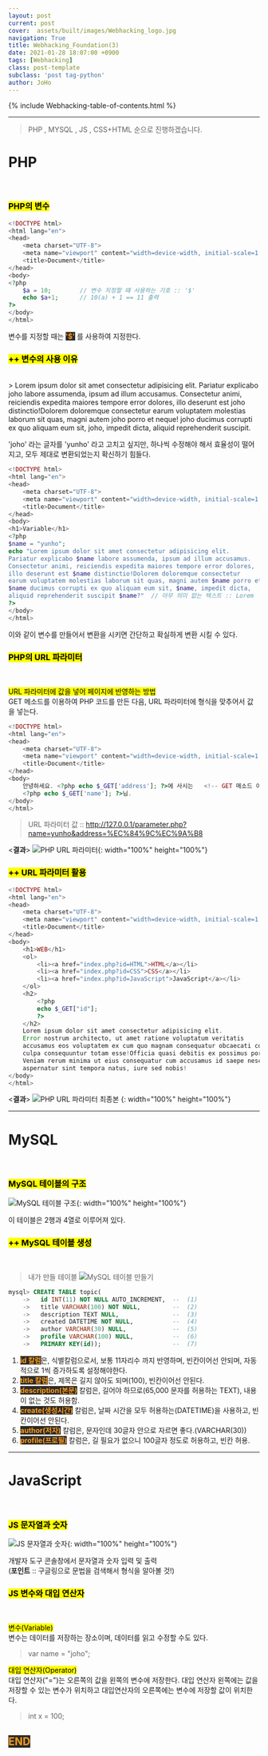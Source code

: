 ```yaml
---
layout: post
current: post
cover:  assets/built/images/Webhacking_logo.jpg
navigation: True
title: Webhacking_Foundation(3)
date: 2021-01-28 18:07:00 +0900
tags: [Webhacking]
class: post-template
subclass: 'post tag-python'
author: JoHo
---
```


{% include Webhacking-table-of-contents.html %}

---

> PHP , MYSQL , JS , CSS+HTML 순으로 진행하겠습니다.

<i class="fa fa-hand-o-right" style="color:#008080"></i> PHP  
===  

<br>

### <mark>PHP의 변수</mark>

```php
<!DOCTYPE html>
<html lang="en">
<head>
    <meta charset="UTF-8">
    <meta name="viewport" content="width=device-width, initial-scale=1.0">
    <title>Document</title>
</head>
<body>
<?php
    $a = 10;        // 변수 지정할 떄 사용하는 기호 :: '$'
    echo $a+1;      // 10(a) + 1 == 11 출력
?>
</body>
</html>
```

<i class="fa fa-chevron-circle-right" style="color:black"></i> 변수를 지정할 때는 <span style="color:#ff9b15; background-color:#2b2b2b; font-weight:bold;"> '$'</span> 를 사용하여 지정한다.  

### <mark>++ 변수의 사용 이유</mark>  

<br>
> Lorem ipsum dolor sit amet consectetur adipisicing elit.
Pariatur explicabo joho labore assumenda, ipsum ad illum accusamus. 
Consectetur animi, reiciendis expedita maiores tempore error dolores, 
illo deserunt est joho distinctio!Dolorem doloremque consectetur 
earum voluptatem molestias laborum sit quas, magni autem joho porro et neque! 
joho ducimus corrupti ex quo aliquam eum sit, joho, impedit dicta, 
aliquid reprehenderit suscipit.

<i class="fa fa-chevron-circle-right" style="color:black"></i>
'joho' 라는 글자를 'yunho' 라고 고치고 싶지만, 하나씩 수정해야 해서 효율성이 떨어지고, 
모두 제대로 변환되었는지 확신하기 힘들다.  

```php
<!DOCTYPE html>
<html lang="en">
<head>
    <meta charset="UTF-8">
    <meta name="viewport" content="width=device-width, initial-scale=1.0">
    <title>Document</title>
</head>
<body>
<h1>Variable</h1>
<?php
$name = "yunho";
echo "Lorem ipsum dolor sit amet consectetur adipisicing elit.
Pariatur explicabo $name labore assumenda, ipsum ad illum accusamus. 
Consectetur animi, reiciendis expedita maiores tempore error dolores, 
illo deserunt est $name distinctio!Dolorem doloremque consectetur 
earum voluptatem molestias laborum sit quas, magni autem $name porro et neque! 
$name ducimus corrupti ex quo aliquam eum sit, $name, impedit dicta, 
aliquid reprehenderit suscipit $name?"  // 아무 의미 없는 텍스트 :: Lorem 
?>
</body>
</html>
```

<i class="fa fa-chevron-circle-right" style="color:black"></i>
이와 같이 변수를 만들어서 변환을 시키면 간단하고 확실하게 변환 시킬 수 있다.  

### <mark>PHP의 URL 파라미터</mark>

<br>

<i class="fa fa-search" style="color:#01077c"></i> 
<mark>URL 파라미터에 값을 넣어 페이지에 반영하는 방법</mark>  
<i class="fa fa-envelope-o" style="color:red"></i> 
GET 메소드를 이용하여 PHP 코드를 만든 다음, URL 파라미터에 형식을 맞추어서 값을 넣는다.  

```php
<!DOCTYPE html>
<html lang="en">
<head>
    <meta charset="UTF-8">
    <meta name="viewport" content="width=device-width, initial-scale=1.0">
    <title>Document</title>
</head>
<body>
    안녕하세요. <?php echo $_GET['address']; ?>에 사시는   <!-- GET 메소드 이용 -->
    <?php echo $_GET['name']; ?>님.  
</body>
</html>
```

> URL 파라미터 값 :: http://127.0.0.1/parameter.php?name=yunho&address=%EC%84%9C%EC%9A%B8

<i class="fa fa-hand-o-right" style="color:#008080"></i>  <**결과**>
![PHP URL 파라미터](https://user-images.githubusercontent.com/76092057/106120927-50008000-619a-11eb-91b3-6a1cf77cf1f6.PNG){: width="100%" height="100%"}

### <mark>++ URL 파라미터 활용</mark>  

```php
<!DOCTYPE html>
<html lang="en">
<head>
    <meta charset="UTF-8">
    <meta name="viewport" content="width=device-width, initial-scale=1.0">
    <title>Document</title>
</head>
<body>
    <h1>WEB</h1>
    <ol>
        <li><a href="index.php?id=HTML">HTML</a></li>
        <li><a href="index.php?id=CSS">CSS</a></li>
        <li><a href="index.php?id=JavaScript">JavaScript</a></li>
    </ol>
    <h2>
        <?php
        echo $_GET["id"];
        ?>
    </h2>
    Lorem ipsum dolor sit amet consectetur adipisicing elit. 
    Error nostrum architecto, ut amet ratione voluptatum veritatis 
    accusamus eos voluptatem ex cum quo magnam consequatur obcaecati corporis 
    culpa consequuntur totam esse!Officia quasi debitis ex possimus porro tempora qui harum nisi. 
    Veniam rerum minima ut eius consequatur cum accusamus id saepe nesciunt tempore sequi, 
    aspernatur sint tempora natus, iure sed nobis!
</body>
</html>
```

<i class="fa fa-hand-o-right" style="color:#008080"></i>  <**결과**>
![PHP URL 파라미터 최종본](https://user-images.githubusercontent.com/76092057/106130362-96f37300-61a4-11eb-9125-d1459a94ee90.PNG)
{: width="100%" height="100%"}

---

<i class="fa fa-hand-o-right" style="color:#008080"></i> MySQL  
===  

<br>

### <mark>MySQL 테이블의 구조</mark>

![MySQL 테이블 구조](https://user-images.githubusercontent.com/76092057/106236468-49c4df00-6240-11eb-9500-89627b098901.PNG){: width="100%" height="100%"}

<i class="fa fa-chevron-circle-right" style="color:black"></i>
이 테이블은 2행과 4열로 이루어져 있다.

### <mark>++ MySQL 테이블 생성</mark>  

<br>

> 내가 만들 테이블
![MySQL 테이블 만들기](https://user-images.githubusercontent.com/76092057/106237891-1e8fbf00-6243-11eb-87f7-4986f4ce1ec9.PNG)

```SQL
mysql> CREATE TABLE topic(
    ->   id INT(11) NOT NULL AUTO_INCREMENT,  --  (1)
    ->   title VARCHAR(100) NOT NULL,         --  (2)
    ->   description TEXT NULL,               --  (3)
    ->   created DATETIME NOT NULL,           --  (4)
    ->   author VARCHAR(30) NULL,             --  (5)
    ->   profile VARCHAR(100) NULL,           --  (6)
    ->   PRIMARY KEY(id));                    --  (7)
```

1. <span style="color:#ff9b15; background-color:#2b2b2b; font-weight:bold;"> id 칼럼</span>은, 식별칼럼으로서, 보통 11자리수 까지 반영하며, 빈칸이어선 안되며, 자동적으로 1씩 증가하도록 설정해야한다.
2. <span style="color:#ff9b15; background-color:#2b2b2b; font-weight:bold;"> title 칼럼</span>은, 제목은 길지 않아도 되며(100), 빈칸이어선 안된다.
3. <span style="color:#ff9b15; background-color:#2b2b2b; font-weight:bold;"> description(본문)</span> 칼럼은, 길어야 하므로(65,000 문자를 허용하는 TEXT), 내용이 없는 것도 허용함.
4. <span style="color:#ff9b15; background-color:#2b2b2b; font-weight:bold;"> create(생성시간)</span> 칼럼은, 날짜 시간을 모두 허용하는(DATETIME)을 사용하고, 빈칸이어선 안된다.
5. <span style="color:#ff9b15; background-color:#2b2b2b; font-weight:bold;"> author(저자)</span> 칼럼은, 문자인데 30글자 안으로 자르면 좋다.(VARCHAR(30))
6. <span style="color:#ff9b15; background-color:#2b2b2b; font-weight:bold;"> profile(프로필)</span> 칼럼은, 길 필요가 없으니 100글자 정도로 허용하고, 빈칸 허용.

---

<i class="fa fa-hand-o-right" style="color:#008080"></i> JavaScript 
===  

<br>

### <mark>JS 문자열과 숫자</mark>

![JS 문자열과 숫자](https://user-images.githubusercontent.com/76092057/106241608-af699900-6249-11eb-9d06-f9aeab22620f.PNG){: width="100%" height="100%"}

<i class="fa fa-chevron-circle-right" style="color:black"></i>
개발자 도구 콘솔창에서 문자열과 숫자 입력 및 출력<br>(**포인트** :: 구글링으로 문법을 검색해서 형식을 알아볼 것!)

### <mark>JS 변수와 대입 연산자</mark>  

<br>

<i class="fa fa-search" style="color:#01077c"></i> 
<mark>변수(Variable)</mark>   
<i class="fa fa-envelope-o" style="color:red"></i>
변수는 데이터를 저장하는 장소이며, 데이터를 읽고 수정할 수도 있다.

> var name = "joho";

<i class="fa fa-search" style="color:#01077c"></i> 
<mark>대입 연산자(Operator)</mark>   
<i class="fa fa-envelope-o" style="color:red"></i>
대입 연산자("=")는 오른쪽의 값을 왼쪽의 변수에 저장한다. 대입 연산자 왼쪽에는 값을 저장할 수 있는 변수가 위치하고 대입연산자의 오른쪽에는 변수에 저장할 값이 위치한다.

> int x = 100;  

<span style="color:#ff9b15; background-color:#2b2b2b; font-weight:bold;"> END</span>
---